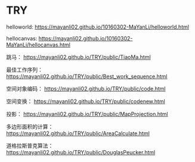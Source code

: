 # TRY

helloworld:
https://mayanli02.github.io/10160302-MaYanLi/helloworld.html

hellocanvas:
https://mayanli02.github.io/10160302-MaYanLi/hellocanvas.html

跳马：
https://mayanli02.github.io/TRY/public/TiaoMa.html

最佳工作序列：
https://mayanli02.github.io/TRY/public/Best_work_sequence.html

空间对象编码：
https://mayanli02.github.io/TRY/public/code.html

空间变换：
https://mayanli02.github.io/TRY/public/codenew.html

投影：
https://mayanli02.github.io/TRY/public/MapProjection.html

多边形面积的计算：
https://mayanli02.github.io/TRY/public/AreaCalculate.html

道格拉斯普克算法：
https://mayanli02.github.io/TRY/public/DouglasPeucker.html
